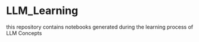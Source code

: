 # LLM_Learning
this repository contains notebooks generated during the learning process of LLM Concepts
